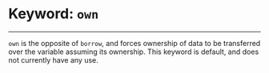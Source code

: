 # Keyword: `own`

---

`own` is the opposite of `borrow`, and forces ownership of data to be transferred over the variable assuming its ownership. This keyword is default, and does not currently have any use.  